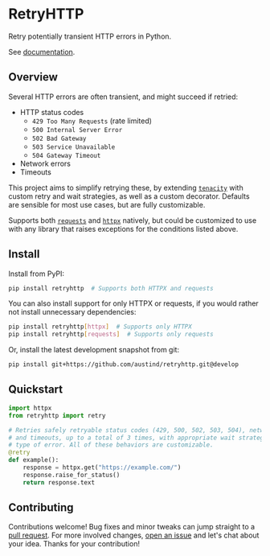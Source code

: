 # RetryHTTP

Retry potentially transient HTTP errors in Python.

See [documentation](https://retryhttp.readthedocs.io/en/latest/).

## Overview

Several HTTP errors are often transient, and might succeed if retried:

* HTTP status codes
    * `429 Too Many Requests` (rate limited)
    * `500 Internal Server Error`
    * `502 Bad Gateway`
    * `503 Service Unavailable`
    * `504 Gateway Timeout`
* Network errors
* Timeouts

This project aims to simplify retrying these, by extending [`tenacity`](https://tenacity.readthedocs.io/) with custom retry and wait strategies, as well as a custom decorator. Defaults are sensible for most use cases, but are fully customizable.

Supports both [`requests`](https://docs.python-requests.org/en/latest/index.html) and [`httpx`](https://python-httpx.org/) natively, but could be customized to use with any library that raises exceptions for the conditions listed above.

## Install

Install from PyPI:

```sh
pip install retryhttp  # Supports both HTTPX and requests
```

You can also install support for only HTTPX or requests, if you would rather not install unnecessary dependencies:

```sh
pip install retryhttp[httpx]  # Supports only HTTPX
pip install retryhttp[requests]  # Supports only requests
```

Or, install the latest development snapshot from git:

```sh
pip install git+https://github.com/austind/retryhttp.git@develop
```

## Quickstart

```python
import httpx
from retryhttp import retry

# Retries safely retryable status codes (429, 500, 502, 503, 504), network errors,
# and timeouts, up to a total of 3 times, with appropriate wait strategies for each
# type of error. All of these behaviors are customizable.
@retry
def example():
    response = httpx.get("https://example.com/")
    response.raise_for_status()
    return response.text

```

## Contributing

Contributions welcome! Bug fixes and minor tweaks can jump straight to a [pull request](https://github.com/austind/retryhttp/compare). For more involved changes, [open an issue](https://github.com/austind/retryhttp/issues/new/choose) and let's chat about your idea. Thanks for your contribution!
